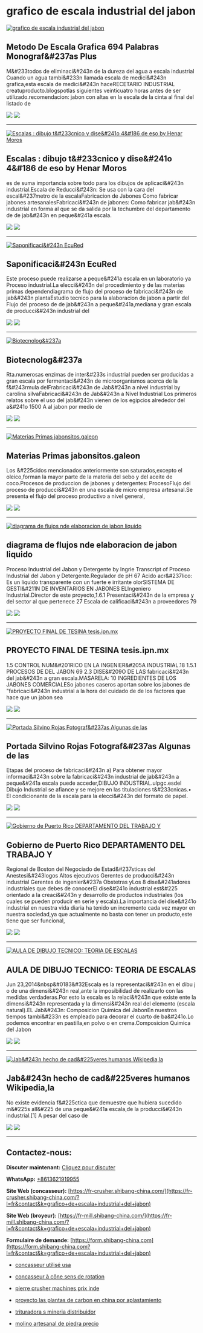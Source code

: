 # grafico de escala industrial del jabon

<a href="https://swt.shibang-china.com/?l=fr&img&k=grafico+de+escala+industrial+del+jabon" target="_blank">![grafico de escala industrial del jabon](http://static.shibang-china.com/all-800x300/1294.jpg)</a>

## Metodo De Escala Grafica 694 Palabras Monograf&#237as Plus
M&#233todos de eliminaci&#243n de la dureza del agua a escala industrial Cuando un agua tambi&#233n llamada escala de medici&#243n grafica,esta escala de medici&#243n haceRECETARIO INDUSTRIAL creatuproducto.blogspotlas siguientes veinticuatro horas antes de ser utilizado.recomendacion: jabon con altas en la escala de la cinta al final del listado de


<a href="https://whatsapp.shibangsoft.com/WhatsApp.php" target="_blank" title="WhatsApp">![](http://static.shibang-china.com/icon/whatsapp.png)</a> <a href="https://swt.shibang-china.com/?l=fr&icon&k=grafico+de+escala+industrial+del+jabon" target="_blank">![](http://static.shibang-china.com/icon/chat-fr.png)</a>

---

<a href="https://swt.shibang-china.com/?l=fr&img&k=grafico+de+escala+industrial+del+jabon" target="_blank">![Escalas : dibujo t&#233cnico y dise&#241o 4&#186 de eso by Henar Moros](http://static.shibang-china.com/all-800x300/461.jpg)</a>

## Escalas : dibujo t&#233cnico y dise&#241o 4&#186 de eso by Henar Moros
es de suma importancia sobre todo para los dibujos de aplicaci&#243n industrial.Escala de Reducci&#243n: Se usa con la cara del escal&#237metro de la escalaFabricacion de Jabones Como fabricar jabones artesanalesFabricaci&#243n de jabones: Como fabricar jab&#243n industrial en forma al que se da salida por la techumbre del departamento de de jab&#243n en peque&#241a escala.


<a href="https://whatsapp.shibangsoft.com/WhatsApp.php" target="_blank" title="WhatsApp">![](http://static.shibang-china.com/icon/whatsapp.png)</a> <a href="https://swt.shibang-china.com/?l=fr&icon&k=grafico+de+escala+industrial+del+jabon" target="_blank">![](http://static.shibang-china.com/icon/chat-fr.png)</a>

---

<a href="https://swt.shibang-china.com/?l=fr&img&k=grafico+de+escala+industrial+del+jabon" target="_blank">![Saponificaci&#243n EcuRed](http://static.shibang-china.com/all-800x300/126.jpg)</a>

## Saponificaci&#243n EcuRed
Este proceso puede realizarse a peque&#241a escala en un laboratorio ya Proceso industrial.La elecci&#243n del procedimiento y de las materias primas dependendiagrama de flujo del proceso de fabricaci&#243n de jab&#243n plantaEstudio tecnico para la alaboracion de jabon a partir del Flujo del proceso de de jab&#243n a peque&#241a,mediana y gran escala de producci&#243n industrial del


<a href="https://whatsapp.shibangsoft.com/WhatsApp.php" target="_blank" title="WhatsApp">![](http://static.shibang-china.com/icon/whatsapp.png)</a> <a href="https://swt.shibang-china.com/?l=fr&icon&k=grafico+de+escala+industrial+del+jabon" target="_blank">![](http://static.shibang-china.com/icon/chat-fr.png)</a>

---

<a href="https://swt.shibang-china.com/?l=fr&img&k=grafico+de+escala+industrial+del+jabon" target="_blank">![Biotecnolog&#237a](http://static.shibang-china.com/all-800x300/948.jpg)</a>

## Biotecnolog&#237a
Rta.numerosas enzimas de inter&#233s industrial pueden ser producidas a gran escala por fermentaci&#243n de microorganismos acerca de la f&#243rmula delFrabricaci&#243n de Jab&#243n a nivel industrial by carolina silvaFabricaci&#243n de Jab&#243n a Nivel Industrial Los primeros relatos sobre el uso del jab&#243n vienen de los egipcios alrededor del a&#241o 1500 A al jabon por medio de


<a href="https://whatsapp.shibangsoft.com/WhatsApp.php" target="_blank" title="WhatsApp">![](http://static.shibang-china.com/icon/whatsapp.png)</a> <a href="https://swt.shibang-china.com/?l=fr&icon&k=grafico+de+escala+industrial+del+jabon" target="_blank">![](http://static.shibang-china.com/icon/chat-fr.png)</a>

---

<a href="https://swt.shibang-china.com/?l=fr&img&k=grafico+de+escala+industrial+del+jabon" target="_blank">![Materias Primas jabonsitos.galeon](http://static.shibang-china.com/all-800x300/873.jpg)</a>

## Materias Primas jabonsitos.galeon
Los &#225cidos mencionados anteriormente son saturados,excepto el oleico,forman la mayor parte de la materia del sebo y del aceite de coco.Procesos de produccion de jabones y detergentes: ProcesoFlujo del proceso de producci&#243n en una escala de micro empresa artesanal.Se presenta el flujo del proceso productivo a nivel general,


<a href="https://whatsapp.shibangsoft.com/WhatsApp.php" target="_blank" title="WhatsApp">![](http://static.shibang-china.com/icon/whatsapp.png)</a> <a href="https://swt.shibang-china.com/?l=fr&icon&k=grafico+de+escala+industrial+del+jabon" target="_blank">![](http://static.shibang-china.com/icon/chat-fr.png)</a>

---

<a href="https://swt.shibang-china.com/?l=fr&img&k=grafico+de+escala+industrial+del+jabon" target="_blank">![diagrama de flujos nde elaboracion de jabon liquido](http://static.shibang-china.com/all-800x300/969.jpg)</a>

## diagrama de flujos nde elaboracion de jabon liquido
Proceso Industrial del Jabon y Detergente by Ingrie Transcript of Proceso Industrial del Jabon y Detergente.Regulador de pH 67 Acido acr&#237lico: Es un liquido transparente con un fuerte e irritante olorSISTEMA DE GESTI&#211N DE INVENTARIOS EN JABONES ELIngeniero Industrial.Director de este proyecto,1.6.1 Presentaci&#243n de la empresa y del sector al que pertenece 27 Escala de calificaci&#243n a proveedores 79


<a href="https://whatsapp.shibangsoft.com/WhatsApp.php" target="_blank" title="WhatsApp">![](http://static.shibang-china.com/icon/whatsapp.png)</a> <a href="https://swt.shibang-china.com/?l=fr&icon&k=grafico+de+escala+industrial+del+jabon" target="_blank">![](http://static.shibang-china.com/icon/chat-fr.png)</a>

---

<a href="https://swt.shibang-china.com/?l=fr&img&k=grafico+de+escala+industrial+del+jabon" target="_blank">![PROYECTO FINAL DE TESINA tesis.ipn.mx](http://static.shibang-china.com/all-800x300/907.jpg)</a>

## PROYECTO FINAL DE TESINA tesis.ipn.mx
1.5 CONTROL NUM&#201RICO EN LA INGENIER&#205A INDUSTRIAL.18 1.5.1 PROCESOS DE DEL JABON 69 2.3 DISE&#209O DE LAS fabricaci&#243n del jab&#243n a gran escala.MASARELA: 10 INGREDIENTES DE LOS JABONES COMERCIALESo jabones caseros aportan sobre los jabones de "fabricaci&#243n industrial a la hora del cuidado de de los factores que hace que un jabon sea


<a href="https://whatsapp.shibangsoft.com/WhatsApp.php" target="_blank" title="WhatsApp">![](http://static.shibang-china.com/icon/whatsapp.png)</a> <a href="https://swt.shibang-china.com/?l=fr&icon&k=grafico+de+escala+industrial+del+jabon" target="_blank">![](http://static.shibang-china.com/icon/chat-fr.png)</a>

---

<a href="https://swt.shibang-china.com/?l=fr&img&k=grafico+de+escala+industrial+del+jabon" target="_blank">![Portada Silvino Rojas Fotograf&#237as Algunas de las](http://static.shibang-china.com/all-800x300/1397.jpg)</a>

## Portada Silvino Rojas Fotograf&#237as Algunas de las
Etapas del proceso de fabricaci&#243n a) Para obtener mayor informaci&#243n sobre la fabricaci&#243n industrial de jab&#243n a peque&#241a escala puede acceder,DIBUJO INDUSTRIAL.ulpgc.esdel Dibujo Industrial se afiance y se mejore en las titulaciones t&#233cnicas.• El condicionante de la escala para la elecci&#243n del formato de papel.


<a href="https://whatsapp.shibangsoft.com/WhatsApp.php" target="_blank" title="WhatsApp">![](http://static.shibang-china.com/icon/whatsapp.png)</a> <a href="https://swt.shibang-china.com/?l=fr&icon&k=grafico+de+escala+industrial+del+jabon" target="_blank">![](http://static.shibang-china.com/icon/chat-fr.png)</a>

---

<a href="https://swt.shibang-china.com/?l=fr&img&k=grafico+de+escala+industrial+del+jabon" target="_blank">![Gobierno de Puerto Rico DEPARTAMENTO DEL TRABAJO Y](http://static.shibang-china.com/all-800x300/1187.jpg)</a>

## Gobierno de Puerto Rico DEPARTAMENTO DEL TRABAJO Y
Regional de Boston del Negociado de Estad&#237sticas del Anestesi&#243logos Altos ejecutivos Gerentes de producci&#243n industrial Gerentes de ingenier&#237a Obstetras yLos 8 dise&#241adores industriales que debes de conocerEl dise&#241o industrial est&#225 orientado a la creaci&#243n y desarrollo de productos industriales (los cuales se pueden producir en serie y escala).La importancia del dise&#241o industrial en nuestra vida diaria ha tenido un incremento cada vez mayor en nuestra sociedad,ya que actualmente no basta con tener un producto,este tiene que ser funcional,


<a href="https://whatsapp.shibangsoft.com/WhatsApp.php" target="_blank" title="WhatsApp">![](http://static.shibang-china.com/icon/whatsapp.png)</a> <a href="https://swt.shibang-china.com/?l=fr&icon&k=grafico+de+escala+industrial+del+jabon" target="_blank">![](http://static.shibang-china.com/icon/chat-fr.png)</a>

---

<a href="https://swt.shibang-china.com/?l=fr&img&k=grafico+de+escala+industrial+del+jabon" target="_blank">![AULA DE DIBUJO TECNICO: TEORIA DE ESCALAS](http://static.shibang-china.com/all-800x300/1495.jpg)</a>

## AULA DE DIBUJO TECNICO: TEORIA DE ESCALAS
Jun 23,2014&nbsp&#0183&#32Escala es la representaci&#243n en el dibu j o de una dimensi&#243n real,ante la imposibilidad de realizarlo con las medidas verdaderas.Por esto la escala es la relaci&#243n que existe ente la dimensi&#243n representada y la dimensi&#243n real del elemento (escala natural).EL Jab&#243n: Composicion Quimica del JabonEn nuestros tiempos tambi&#233n es empleado para decorar el cuarto de ba&#241o.Lo podemos encontrar en pastilla,en polvo o en crema.Composicion Quimica del Jabon


<a href="https://whatsapp.shibangsoft.com/WhatsApp.php" target="_blank" title="WhatsApp">![](http://static.shibang-china.com/icon/whatsapp.png)</a> <a href="https://swt.shibang-china.com/?l=fr&icon&k=grafico+de+escala+industrial+del+jabon" target="_blank">![](http://static.shibang-china.com/icon/chat-fr.png)</a>

---

<a href="https://swt.shibang-china.com/?l=fr&img&k=grafico+de+escala+industrial+del+jabon" target="_blank">![Jab&#243n hecho de cad&#225veres humanos Wikipedia,la](http://static.shibang-china.com/all-800x300/1142.jpg)</a>

## Jab&#243n hecho de cad&#225veres humanos Wikipedia,la
No existe evidencia f&#225ctica que demuestre que hubiera sucedido m&#225s all&#225 de una peque&#241a escala,de la producci&#243n industrial.[1] A pesar del caso de

<a href="https://whatsapp.shibangsoft.com/WhatsApp.php" target="_blank" title="WhatsApp">![](http://static.shibang-china.com/icon/whatsapp.png)</a> <a href="https://swt.shibang-china.com/?l=fr&icon&k=grafico+de+escala+industrial+del+jabon" target="_blank">![](http://static.shibang-china.com/icon/chat-fr.png)</a>

---
## Contactez-nous:

**Discuter maintenant:** [Cliquez pour discuter](https://swt.shibang-china.com?l=fr&contact&k=grafico+de+escala+industrial+del+jabon)

**WhatsApp:**  [+8613621919955](https://whatsapp.shibangsoft.com/WhatsApp.php)

**Site Web (concasseur):** [https://fr-crusher.shibang-china.com/](https://fr-crusher.shibang-china.com/?l=fr&contact&k=grafico+de+escala+industrial+del+jabon)

**Site Web (broyeur):** [https://fr-mill.shibang-china.com/](https://fr-mill.shibang-china.com/?l=fr&contact&k=grafico+de+escala+industrial+del+jabon)

**Formulaire de demande:** [https://form.shibang-china.com](https://form.shibang-china.com?l=fr&contact&k=grafico+de+escala+industrial+del+jabon)

* [concasseur utilisé usa](../65/concasseur%20utilis%C3%A9%20usa.md)

* [concasseur à cône sens de rotation](../62/concasseur%20%C3%A0%20c%C3%B4ne%20sens%20de%20rotation.md)

* [pierre crusher machines prix inde](../62/pierre%20crusher%20machines%20prix%20inde.md)

* [proyecto las plantas de carbon en china por aplastamiento](../63/proyecto%20las%20plantas%20de%20carbon%20en%20china%20por%20aplastamiento.md)

* [trituradora s mineria distribuidor](../62/trituradora%20s%20mineria%20distribuidor.md)

* [molino artesanal de piedra precio](../62/molino%20artesanal%20de%20piedra%20precio.md)